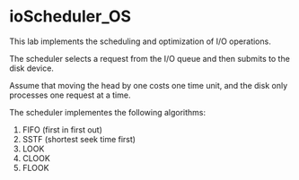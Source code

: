 # ioScheduler_OS
This lab implements the scheduling and optimization of I/O operations. 

The scheduler selects a request from the I/O queue and then submits to the disk device. 

Assume that moving the head by one costs one time unit, and the disk only processes one request at a time. 

The scheduler implementes the following algorithms:
1) FIFO (first in first out)
2) SSTF (shortest seek time first)
3) LOOK 
4) CLOOK 
5) FLOOK
